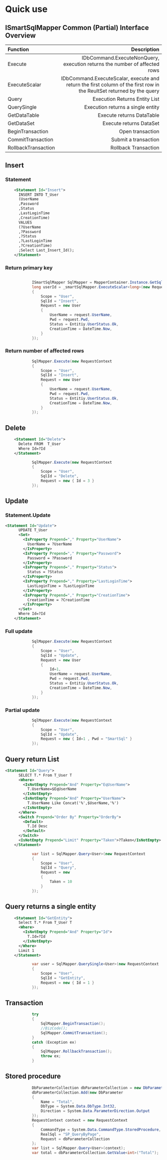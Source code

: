 # Quick use

## ISmartSqlMapper Common (Partial) Interface Overview

| Function | Description |
| :--------- | --------:|
Execute | IDbCommand.ExecuteNonQuery, execution returns the number of affected rows |
ExecuteScalar | IDbCommand.ExecuteScalar, execute and return the first column of the first row in the ReultSet returned by the query |
| Query | Execution Returns Entity List |
| QuerySingle | Execution returns a single entity |
| GetDataTable | Execute returns DataTable |
| GetDataSet | Execute returns DataSet |
| BeginTransaction | Open transaction |
| CommitTransaction | Submit a transaction |
| RollbackTransaction | Rollback Transaction |

## Insert

### Statement

``` xml
    <Statement Id="Insert">
      INSERT INTO T_User
      (UserName
      ,Password
      ,Status
      ,LastLoginTime
      ,CreationTime)
      VALUES
      (?UserName
      ,?Password
      ,?Status
      ,?LastLoginTime
      ,?CreationTime)
      ;Select Last_Insert_Id();
    </Statement>
```

### Return primary key

``` csharp

            ISmartSqlMapper SqlMapper = MapperContainer.Instance.GetSqlMapper();
            long userId = _smartSqlMapper.ExecuteScalar<long>(new RequestContext
            {
                Scope = "User",
                SqlId = "Insert",
                Request = new User
                {
                    UserName = request.UserName,
                    Pwd = request.Pwd,
                    Status = Entitiy.UserStatus.Ok,
                    CreationTime = DateTime.Now,
                }
            });
```

### Return number of affected rows

``` csharp
            SqlMapper.Execute(new RequestContext
            {
                Scope = "User",
                SqlId = "Insert",
                Request = new User
                {
                    UserName = request.UserName,
                    Pwd = request.Pwd,
                    Status = Entitiy.UserStatus.Ok,
                    CreationTime = DateTime.Now,
                }
            });
```

## Delete

``` xml
    <Statement Id="Delete">
      Delete FROM  T_User
      Where Id=?Id
    </Statement>
```

``` csharp
            SqlMapper.Execute(new RequestContext
            {
                Scope = "User",
                SqlId = "Delete",
                Request = new { Id = 3 }
            });
```

## Update

### Statement.Update

``` xml
<Statement Id="Update">
      UPDATE T_User
      <Set>
        <IsProperty Prepend="," Property="UserName">
          UserName = ?UserName
        </IsProperty>
        <IsProperty Prepend="," Property="Password">
          Password = ?Password
        </IsProperty>
        <IsProperty Prepend="," Property="Status">
          Status = ?Status
        </IsProperty>
        <IsProperty Prepend="," Property="LastLoginTime">
          LastLoginTime = ?LastLoginTime
        </IsProperty>
        <IsProperty Prepend="," Property="CreationTime">
          CreationTime = ?CreationTime
        </IsProperty>
      </Set>
      Where Id=?Id
    </Statement>
```

### Full update

``` csharp
            SqlMapper.Execute(new RequestContext
            {
                Scope = "User",
                SqlId = "Update",
                Request = new User
                {
                    Id=1,
                    UserName = request.UserName,
                    Pwd = request.Pwd,
                    Status = Entitiy.UserStatus.Ok,
                    CreationTime = DateTime.Now,
                }
            });
```

### Partial update

``` csharp
            SqlMapper.Execute(new RequestContext
            {
                Scope = "User",
                SqlId = "Update",
                Request = new { Id=1 , Pwd = "SmartSql" }
            });
```

## Query return List

``` xml
<Statement Id="Query">
      SELECT T.* From T_User T
      <Where>
        <IsNotEmpty Prepend="And" Property="EqUserName">
          T.UserName=$EqUserName
        </IsNotEmpty>
        <IsNotEmpty Prepend="And" Property="UserName">
          T.UserName Like Concat('%',$UserName,'%')
        </IsNotEmpty>
      </Where>
      <Switch Prepend="Order By" Property="OrderBy">
        <Default>
          T.Id Desc
        </Default>
      </Switch>
      <IsNotEmpty Prepend="Limit" Property="Taken">?Taken</IsNotEmpty>
    </Statement>
```

``` csharp
            var list = SqlMapper.Query<User>(new RequestContext
            {
                Scope = "User",
                SqlId = "Query",
                Request = new
                {
                    Taken = 10
                }
            });

```

## Query returns a single entity

``` xml
    <Statement Id="GetEntity">
      Select T.* From T_User T
      <Where>
        <IsNotEmpty Prepend="And" Property="Id">
          T.Id=?Id
        </IsNotEmpty>
      </Where>
      Limit 1
    </Statement>
```

``` csharp
            var user = SqlMapper.QuerySingle<User>(new RequestContext
            {
                Scope = "User",
                SqlId = "GetEntity",
                Request = new { Id = 1 }
            });
```

## Transaction

``` csharp
            try
            {
                SqlMapper.BeginTransaction();
                //BizCode();
                SqlMapper.CommitTransaction();
            }
            catch (Exception ex)
            {
                SqlMapper.RollbackTransaction();
                throw ex;
            }
```

## Stored procedure

``` csharp
            DbParameterCollection dbParameterCollection = new DbParameterCollection();
            dbParameterCollection.Add(new DbParameter
            {
                Name = "Total",
                DbType = System.Data.DbType.Int32,
                Direction = System.Data.ParameterDirection.Output
            });
            RequestContext context = new RequestContext
            {
                CommandType = System.Data.CommandType.StoredProcedure,
                RealSql = "SP_QueryByPage",
                Request = dbParameterCollection
            };
            var list = SqlMapper.Query<User>(context);
            var total = dbParameterCollection.GetValue<int>("Total");
```